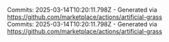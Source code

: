 Commits: 2025-03-14T10:20:11.798Z - Generated via https://github.com/marketplace/actions/artificial-grass
<br>
Commits: 2025-03-14T10:20:11.798Z - Generated via https://github.com/marketplace/actions/artificial-grass
<br>
